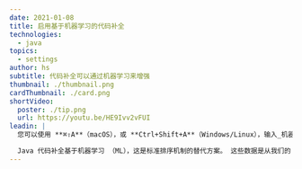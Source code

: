 ```yaml
---
date: 2021-01-08
title: 启用基于机器学习的代码补全
technologies:
  - java
topics:
  - settings
author: hs
subtitle: 代码补全可以通过机器学习来增强
thumbnail: ./thumbnail.png
cardThumbnail: ./card.png
shortVideo:
  poster: ./tip.png
  url: https://youtu.be/HE9Ivv2vFUI
leadin: |
  您可以使用 **⌘⇧A**（macOS），或 **Ctrl+Shift+A**（Windows/Linux），输入_机器学习（machine learning）_来开启机器学习代码补全（Machine Learning Code Completion）。

  Java 代码补全基于机器学习 （ML），这是标准排序机制的替代方案。 这些数据是从我们的 EAP 版本中收集的。 请注意，我们不收集任何源代码，只收集您与代码补全 UI 交互有关的信息。
---
```


